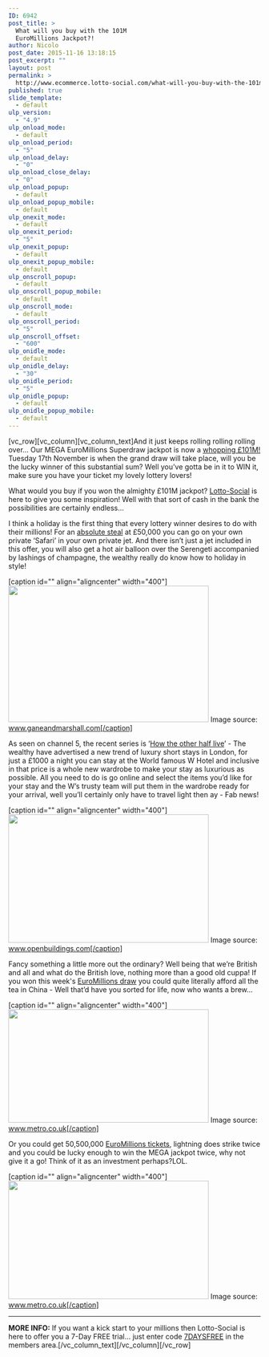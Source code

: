 ```yaml
---
ID: 6942
post_title: >
  What will you buy with the 101M
  EuroMillions Jackpot?!
author: Nicolo
post_date: 2015-11-16 13:18:15
post_excerpt: ""
layout: post
permalink: >
  http://www.ecommerce.lotto-social.com/what-will-you-buy-with-the-101m-euromillions-jackpot/
published: true
slide_template:
  - default
ulp_version:
  - "4.9"
ulp_onload_mode:
  - default
ulp_onload_period:
  - "5"
ulp_onload_delay:
  - "0"
ulp_onload_close_delay:
  - "0"
ulp_onload_popup:
  - default
ulp_onload_popup_mobile:
  - default
ulp_onexit_mode:
  - default
ulp_onexit_period:
  - "5"
ulp_onexit_popup:
  - default
ulp_onexit_popup_mobile:
  - default
ulp_onscroll_popup:
  - default
ulp_onscroll_popup_mobile:
  - default
ulp_onscroll_mode:
  - default
ulp_onscroll_period:
  - "5"
ulp_onscroll_offset:
  - "600"
ulp_onidle_mode:
  - default
ulp_onidle_delay:
  - "30"
ulp_onidle_period:
  - "5"
ulp_onidle_popup:
  - default
ulp_onidle_popup_mobile:
  - default
---
```

[vc_row][vc_column][vc_column_text]And it just keeps rolling rolling rolling over… Our MEGA EuroMillions Superdraw jackpot is now a <a href="/win-lottery-syndicates/?OL=8&amp;TP1=blog&amp;TP2=&amp;IP=&amp;Prosub_ID=2257&amp;a_bid=dc7c5227">whopping £101M!</a> Tuesday 17th November is when the grand draw will take place, will you be the lucky winner of this substantial sum? Well you’ve gotta be in it to WIN it, make sure you have your ticket my lovely lottery lovers!

<!--more-->

What would you buy if you won the almighty £101M jackpot? <a href="/win-lottery-syndicates/?OL=8&amp;TP1=blog&amp;TP2=&amp;IP=&amp;Prosub_ID=2257&amp;a_bid=dc7c5227">Lotto-Social</a> is here to give you some inspiration! Well with that sort of cash in the bank the possibilities are certainly endless...

I think a holiday is the first thing that every lottery winner desires to do with their millions! For an <a href="/win-lottery-syndicates/?OL=8&amp;TP1=blog&amp;TP2=&amp;IP=&amp;Prosub_ID=2257&amp;a_bid=dc7c5227">absolute steal</a> at £50,000 you can go on your own private ‘Safari’ in your own private jet. And there isn’t just a jet included in this offer, you will also get a hot air balloon over the Serengeti accompanied by lashings of champagne, the wealthy really do know how to holiday in style!

[caption id="" align="aligncenter" width="400"]<img src="http://1.bp.blogspot.com/-0JAoDFzUc4Y/Vkn1LGBHXrI/AAAAAAAAAFg/oc5saGEa-js/s400/Screen%2BShot%2B2015-11-16%2Bat%2B15.24.10.png" alt="" width="400" height="272" /> Image source: www.ganeandmarshall.com[/caption]

As seen on channel 5, the recent series is ‘<a href="/win-lottery-syndicates/?OL=8&amp;TP1=blog&amp;TP2=&amp;IP=&amp;Prosub_ID=2257&amp;a_bid=dc7c5227">How the other half live</a>’ - The wealthy have advertised a new trend of luxury short stays in London, for just a £1000 a night you can stay at the World famous W Hotel and inclusive in that price is a whole new wardrobe to make your stay as luxurious as possible. All you need to do is go online and select the items you’d like for your stay and the W’s trusty team will put them in the wardrobe ready for your arrival, well you’ll certainly only have to travel light then ay - Fab news!

[caption id="" align="aligncenter" width="400"]<img src="http://4.bp.blogspot.com/-82HDwKXiyfo/VknzKoBr_5I/AAAAAAAAAFE/Ri3FtxEbjlw/s400/Screen%2BShot%2B2015-11-16%2Bat%2B15.14.38.png" alt="" width="400" height="256" /> Image source: www.openbuildings.com[/caption]

Fancy something a little more out the ordinary? Well being that we’re British and all and what do the British love, nothing more than a good old cuppa! If you won this week's <a href="/win-lottery-syndicates/?OL=8&amp;TP1=blog&amp;TP2=&amp;IP=&amp;Prosub_ID=2257&amp;a_bid=dc7c5227">EuroMillions draw</a> you could quite literally afford all the tea in China - Well that’d have you sorted for life, now who wants a brew...

[caption id="" align="aligncenter" width="400"]<img src="http://4.bp.blogspot.com/-QxQq6JGzU4k/Vknzt9EH1JI/AAAAAAAAAFM/MyJn4UT1wRI/s400/Screen%2BShot%2B2015-11-16%2Bat%2B15.14.14.png" alt="" width="400" height="226" /> Image source: www.metro.co.uk[/caption]

Or you could get 50,500,000 <a href="/win-lottery-syndicates/?OL=8&amp;TP1=blog&amp;TP2=&amp;IP=&amp;Prosub_ID=2257&amp;a_bid=dc7c5227">EuroMillions tickets</a>, lightning does strike twice and you could be lucky enough to win the MEGA jackpot twice, why not give it a go! Think of it as an investment perhaps?LOL.

[caption id="" align="aligncenter" width="400"]<img src="http://2.bp.blogspot.com/-TwS8yxJLmZQ/Vknz1wPkdiI/AAAAAAAAAFU/FqoE_YInFdE/s400/Screen%2BShot%2B2015-11-16%2Bat%2B15.14.00.png" alt="" width="400" height="236" /> Image source: www.metro.co.uk[/caption]

------------------------------------

<strong>MORE INFO:</strong>
If you want a kick start to your millions then Lotto-Social is here to offer you a 7-Day FREE trial... just enter code <a href="/win-lottery-syndicates/?OL=8&amp;TP1=blog&amp;TP2=&amp;IP=&amp;Prosub_ID=2257&amp;a_bid=dc7c5227">7DAYSFREE</a> in the members area.[/vc_column_text][/vc_column][/vc_row]